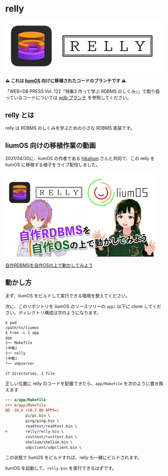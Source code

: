 # relly

![](docs/header.png)

**:warning: これは [liumOS](https://github.com/hikalium/liumos) 向けに移植されたコードのブランチです :warning:**

「WEB+DB PRESS Vol. 122『特集3 作って学ぶ RDBMS のしくみ』」で取り扱っているコードについては [wdb ブランチ](https://github.com/KOBA789/relly/tree/wdb) を参照してください。

## relly とは

relly は RDBMS のしくみを学ぶための小さな RDBMS 実装です。

## liumOS 向けの移植作業の動画

2021/04/30に、liumOS の作者である [hikalium](https://github.com/hikalium) さんと共同で、この relly を liumOS に移植する様子をライブ配信しました。

[![](docs/on-liumos.png)](https://www.youtube.com/watch?v=qLZAkj4XfIw)

[自作RDBMSを自作OSの上で動かしてみよう](https://www.youtube.com/watch?v=qLZAkj4XfIw)

## 動かし方

まず、liumOS をビルドして実行できる環境を整えてください。

次に、このリポジトリを liumOS のソースツリーの `app/` 以下に clone してください。ディレクトリ構成は次のようになります。

```
$ pwd
/path/to/liumos
$ tree -L 1 app
app
├── Makefile
(中略)
├── relly
(中略)
└── udpserver

17 directories, 1 file
```

正しい位置に relly のコードを配置できたら、`app/Makefile` を次のように書き換えます

```patch
--- a/app/Makefile
+++ b/app/Makefile
@@ -10,6 +10,7 @@ APPS=\
         pi/pi.bin \
         ping/ping.bin \
         readtest/readtest.bin \
+        relly/relly.bin \
         rusttest/rusttest.bin \
         shelium/shelium.bin \
         udpclient/udpclient.bin \
```

この状態で liumOS をビルドすれば、relly も一緒にビルドされます。

liumOS を起動して、`relly.bin` を実行できるはずです。
